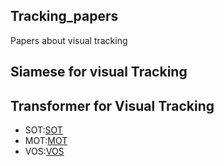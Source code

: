 ## Tracking_papers
Papers about visual tracking


## Siamese for visual Tracking

## Transformer for Visual Tracking
* SOT:[SOT](https://github.com/miaodeshui/Tracking_papers/blob/main/Single.md)
* MOT:[MOT]()
* VOS:[VOS](https://github.com/miaodeshui/Tracking_papers/blob/main/VOS)
